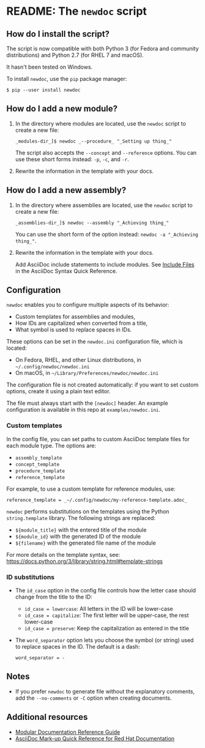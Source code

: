 # README: The `newdoc` script

## How do I install the script?

The script is now compatible with both Python 3 (for Fedora and community distributions) and Python 2.7 (for RHEL 7 and macOS).

It hasn't been tested on Windows.

To install `newdoc`, use the `pip` package manager:

```
$ pip --user install newdoc
```


## How do I add a new module?

1. In the directory where modules are located, use the `newdoc` script to create a new file:

    ```
    _modules-dir_]$ newdoc _--procedure_ "_Setting up thing_"
    ```

    The script also accepts the `--concept` and `--reference` options. You can use these short forms instead: `-p`, `-c`, and `-r`.

2. Rewrite the information in the template with your docs.

## How do I add a new assembly?

1. In the directory where assemblies are located, use the `newdoc` script to create a new file:

    ```
    _assemblies-dir_]$ newdoc --assembly "_Achieving thing_"
    ```
    
    You can use the short form of the option instead: `newdoc -a "_Achieving thing_"`.

2. Rewrite the information in the template with your docs.

    Add AsciiDoc include statements to include modules. See [Include Files](https://asciidoctor.org/docs/asciidoc-syntax-quick-reference/#include-files) in the AsciiDoc Syntax Quick Reference.


## Configuration

`newdoc` enables you to configure multiple aspects of its behavior:

* Custom templates for assemblies and modules,
* How IDs are capitalized when converted from a title,
* What symbol is used to replace spaces in IDs.

These options can be set in the `newdoc.ini` configuration file, which is located:

* On Fedora, RHEL, and other Linux distributions, in `~/.config/newdoc/newdoc.ini`
* On macOS, in `~/Library/Preferences/newdoc/newdoc.ini`

The configuration file is not created automatically: if you want to set custom options, create it using a plain text editor.

The file must always start with the `[newdoc]` header. An example configuration is available in this repo at `examples/newdoc.ini`.


### Custom templates

In the config file, you can set paths to custom AsciiDoc template files for each module type. The options are:

* `assembly_template`
* `concept_template`
* `procedure_template`
* `reference_template`

For example, to use a custom template for reference modules, use:

```
reference_template = _~/.config/newdoc/my-reference-template.adoc_
```

`newdoc` performs substitutions on the templates using the Python `string.template` library. The following strings are replaced:

* `${module_title}` with the entered title of the module
* `${module_id}` with the generated ID of the module
* `${filename}` with the generated file name of the module

For more details on the template syntax, see: <https://docs.python.org/3/library/string.html#template-strings>


### ID substitutions

* The `id_case` option in the config file controls how the letter case should change from the title to the ID:

    * `id_case = lowercase`: All letters in the ID will be lower-case
    * `id_case = capitalize`: The first letter will be upper-case, the rest lower-case
    * `id_case = preserve`: Keep the capitalization as entered in the title

* The `word_separator` option lets you choose the symbol (or string) used to replace spaces in the ID. The default is a dash:

    ```
    word_separator = -
    ```

## Notes

* If you prefer `newdoc` to generate file without the explanatory comments, add the `--no-comments` or `-C` option when creating documents.


## Additional resources

* [Modular Documentation Reference Guide](https://redhat-documentation.github.io/modular-docs/)
* [AsciiDoc Mark-up Quick Reference for Red Hat Documentation](https://redhat-documentation.github.io/asciidoc-markup-conventions/)

